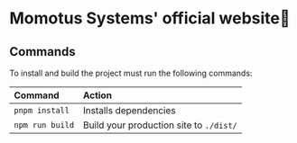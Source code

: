 # Momotus Systems' official website🚀

## Commands

To install and build the project must run the following commands:

| Command                   | Action                                           |
| :------------------------ | :----------------------------------------------- |
| `pnpm install`             | Installs dependencies                           |
| `npm run build`           | Build your production site to `./dist/`          |

